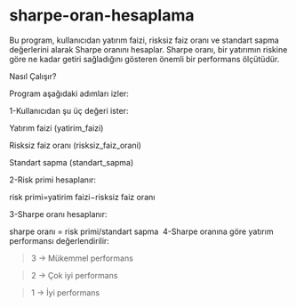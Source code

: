 # sharpe-oran-hesaplama
Bu program, kullanıcıdan yatırım faizi, risksiz faiz oranı ve standart sapma değerlerini alarak Sharpe oranını hesaplar.
Sharpe oranı, bir yatırımın riskine göre ne kadar getiri sağladığını gösteren önemli bir performans ölçütüdür.

Nasıl Çalışır?

Program aşağıdaki adımları izler:

1-Kullanıcıdan şu üç değeri ister:

Yatırım faizi (yatirim_faizi)

Risksiz faiz oranı (risksiz_faiz_orani)

Standart sapma (standart_sapma)

2-Risk primi hesaplanır:

risk primi=yatirim faizi−risksiz faiz oranı

3-Sharpe oranı hesaplanır:

sharpe oranı = risk primi/standart sapma 
​
4-Sharpe oranına göre yatırım performansı değerlendirilir:

> 3 → Mükemmel performans 

> 2 → Çok iyi performans 

> 1 → İyi performans 

